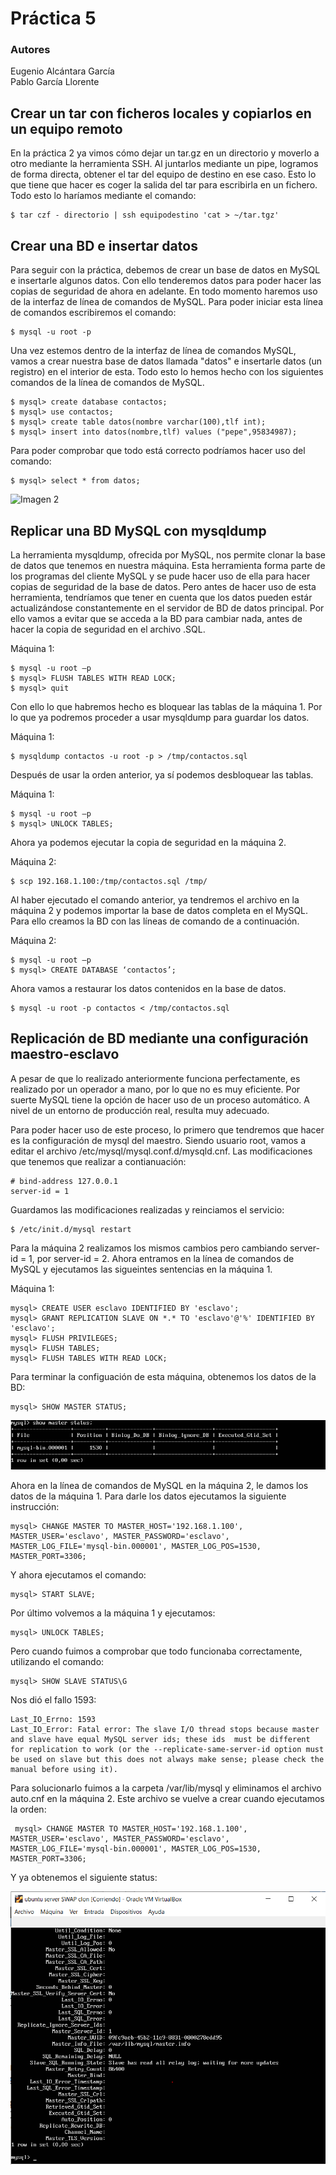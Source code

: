 # Práctica 5
### Autores
Eugenio Alcántara García  
Pablo García Llorente

## Crear un tar con ficheros locales y copiarlos en un equipo remoto
En la práctica 2 ya vimos cómo dejar un tar.gz en un directorio y moverlo a otro mediante la herramienta SSH. Al juntarlos mediante un pipe, logramos de forma directa, obtener el tar del equipo de destino en ese caso. Esto lo que tiene que hacer es coger la salida del tar para escribirla en un fichero. Todo esto lo haríamos mediante el comando: 

    $ tar czf - directorio | ssh equipodestino 'cat > ~/tar.tgz'

## Crear una BD e insertar datos
Para seguir con la práctica, debemos de crear un base de datos en MySQL e insertarle algunos datos. Con ello tenderemos datos para poder hacer las copias de seguridad de ahora en adelante. En todo momento haremos uso de la interfaz de línea de comandos de MySQL. Para poder iniciar esta línea de comandos escribiremos el comando:

    $ mysql -u root -p
    
Una vez estemos dentro de la interfaz de línea de comandos MySQL, vamos a crear nuestra base de datos llamada "datos" e insertarle datos (un registro) en el interior de esta. Todo esto lo hemos hecho con los siguientes comandos de la línea de comandos de MySQL. 

    $ mysql> create database contactos;
    $ mysql> use contactos;
    $ mysql> create table datos(nombre varchar(100),tlf int);
    $ mysql> insert into datos(nombre,tlf) values ("pepe",95834987);
    
Para poder comprobar que todo está correcto podríamos hacer uso del comando:

    $ mysql> select * from datos;
    
![Imagen 2](./imagenes/añadir_pepe_a_tabla.PNG)        

## Replicar una BD MySQL con mysqldump
La herramienta mysqldump, ofrecida por MySQL, nos permite clonar la base de datos que tenemos en nuestra máquina. Esta herramienta forma parte de los programas del cliente MySQL y se pude hacer uso de ella para hacer copias de seguridad de la base de datos. Pero antes de hacer uso de esta herramienta, tendríamos que tener en cuenta que los datos pueden estár actualizándose constantemente en el servidor de BD de datos principal. Por ello vamos a evitar que se acceda a la BD para cambiar nada, antes de hacer la copia de seguridad en el archivo .SQL. 

Máquina 1:

    $ mysql -u root –p
    $ mysql> FLUSH TABLES WITH READ LOCK;
    $ mysql> quit
    
Con ello lo que habremos hecho es bloquear las tablas de la máquina 1. Por lo que ya podremos proceder a usar mysqldump para guardar los datos. 

Máquina 1:
    
    $ mysqldump contactos -u root -p > /tmp/contactos.sql
    
Después de usar la orden anterior, ya sí podemos desbloquear las tablas. 

Máquina 1:

    $ mysql -u root –p
    $ mysql> UNLOCK TABLES; 
    
Ahora ya podemos ejecutar la copia de seguridad en la máquina 2. 

Máquina 2:

    $ scp 192.168.1.100:/tmp/contactos.sql /tmp/
    
Al haber ejecutado el comando anterior, ya tendremos el archivo en la máquina 2 y podemos importar la base de datos completa en el MySQL. Para ello creamos la BD con las líneas de comando de a continuación. 

Máquina 2: 

    $ mysql -u root –p
    $ mysql> CREATE DATABASE ‘contactos’;
    
Ahora vamos a restaurar los datos contenidos en la base de datos. 

    $ mysql -u root -p contactos < /tmp/contactos.sql 

## Replicación de BD mediante una configuración maestro-esclavo
A pesar de que lo realizado anteriormente funciona perfectamente, es realizado por un operador a mano, por lo que no es muy eficiente. Por suerte MySQL tiene la opción de hacer uso de un proceso automático. A nivel de un entorno de producción real, resulta muy adecuado.  

Para poder hacer uso de este proceso, lo primero que tendremos que hacer es la configuración de mysql del maestro. Siendo usuario root, vamos a editar el archivo /etc/mysql/mysql.conf.d/mysqld.cnf. Las modificaciones que tenemos que realizar a contianuación:

    # bind-address 127.0.0.1
    server-id = 1
    
Guardamos las modificaciones realizadas y reinciamos el servicio:

    $ /etc/init.d/mysql restart
    
Para la máquina 2 realizamos los mismos cambios pero cambiando server-id = 1, por server-id = 2. Ahora entramos en la línea de comandos de MySQL y ejecutamos las sigueintes sentencias en la máquina 1. 

Máquina 1:

    mysql> CREATE USER esclavo IDENTIFIED BY 'esclavo';
    mysql> GRANT REPLICATION SLAVE ON *.* TO 'esclavo'@'%' IDENTIFIED BY 'esclavo';
    mysql> FLUSH PRIVILEGES;
    mysql> FLUSH TABLES;
    mysql> FLUSH TABLES WITH READ LOCK;
    
Para terminar la configuación de esta máquina, obtenemos los datos de la BD: 

    mysql> SHOW MASTER STATUS;
    
![Imagen3](./imagenes/master_status.PNG) 

Ahora en la línea de comandos de MySQL en la máquina 2, le damos los datos de la máquina 1. Para darle los datos ejecutamos la siguiente instrucción:

    mysql> CHANGE MASTER TO MASTER_HOST='192.168.1.100', MASTER_USER='esclavo', MASTER_PASSWORD='esclavo',         MASTER_LOG_FILE='mysql-bin.000001', MASTER_LOG_POS=1530, MASTER_PORT=3306;
    
Y ahora ejecutamos el comando:

    mysql> START SLAVE;
    
Por último volvemos a la máquina 1 y ejecutamos:

    mysql> UNLOCK TABLES;
    
Pero cuando fuimos a comprobar que todo funcionaba correctamente, utilizando el comando:

    mysql> SHOW SLAVE STATUS\G
    
Nos dió el fallo 1593:

    Last_IO_Errno: 1593
    Last_IO_Error: Fatal error: The slave I/O thread stops because master and slave have equal MySQL server ids; these ids  must be different for replication to work (or the --replicate-same-server-id option must be used on slave but this does not always make sense; please check the manual before using it).
    
Para solucionarlo fuimos a la carpeta /var/lib/mysql y eliminamos el archivo auto.cnf en la máquina 2. Este archivo se vuelve a crear cuando ejecutamos la orden:

     mysql> CHANGE MASTER TO MASTER_HOST='192.168.1.100', MASTER_USER='esclavo', MASTER_PASSWORD='esclavo',         MASTER_LOG_FILE='mysql-bin.000001', MASTER_LOG_POS=1530, MASTER_PORT=3306;
     
Y ya obtenemos el siguiente status:
 
![Imagen4](./imagenes/slave_status.PNG) 
